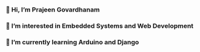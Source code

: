 ### 👋 Hi, I’m Prajeen Govardhanam
### 👀 I’m interested in Embedded Systems and Web Development
### 🌱 I’m currently learning Arduino and Django

<!---
PrajeenRG/PrajeenRG is a ✨ special ✨ repository because its `README.md` (this file) appears on your GitHub profile.
You can click the Preview link to take a look at your changes.
--->
